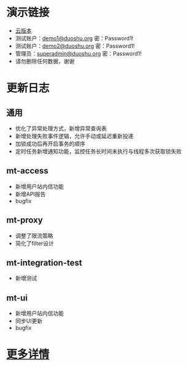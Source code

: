 # 演示链接
- [云版本](https://www.duoshu.xyz)
- 测试账户：demo1@duoshu.org 密：Password1!
- 测试账户：demo2@duoshu.org 密：Password1!
- 管理员：superadmin@duoshu.org 密：Password1!
- 请勿删除任何数据，谢谢
# 更新日志
## 通用
- 优化了异常处理方式，新增异常查询表
- 新增处理失败事件逻辑，允许手动或延迟重新投递
- 加锁成功后再开启事务的顺序
- 定时任务新增通知功能，监控任务长时间未执行与线程多次获取锁失败
## mt-access
- 新增用户站内信功能
- 新增API报告
- bugfix
## mt-proxy
- 调整了限流策略
- 简化了filter设计
## mt-integration-test
- 新增测试
## mt-ui
- 新增用户站内信功能
- 同步UI更新
- bugfix
# [更多详情](https://github.com/publicdevop2019/mt-auth/projects/11)